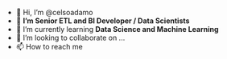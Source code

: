 - 👋 Hi, I’m @celsoadamo
- 👀 **I’m Senior ETL and BI Developer / Data Scientists**
- 🌱 I’m currently learning **Data Science and Machine Learning**
- 💞️ I’m looking to collaborate on ...
- 📫 How to reach me 

<!---
celsoadamo/celsoadamo is a ✨ special ✨ repository because its `README.md` (this file) appears on your GitHub profile.
You can click the Preview link to take a look at your changes.
--->

